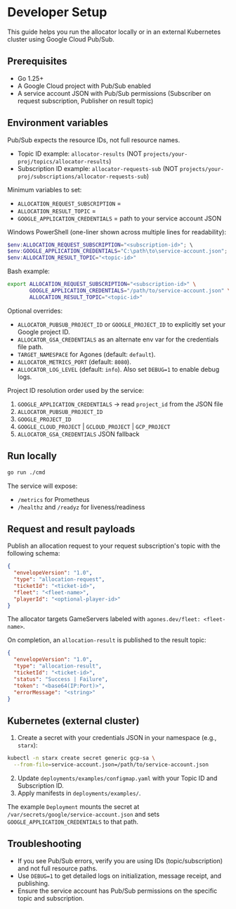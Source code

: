 # Developer Setup

This guide helps you run the allocator locally or in an external Kubernetes cluster using Google Cloud Pub/Sub.

## Prerequisites
- Go 1.25+
- A Google Cloud project with Pub/Sub enabled
- A service account JSON with Pub/Sub permissions (Subscriber on request subscription, Publisher on result topic)

## Environment variables
Pub/Sub expects the resource IDs, not full resource names.
- Topic ID example: `allocator-results` (NOT `projects/your-proj/topics/allocator-results`)
- Subscription ID example: `allocator-requests-sub` (NOT `projects/your-proj/subscriptions/allocator-requests-sub`)

Minimum variables to set:
- `ALLOCATION_REQUEST_SUBSCRIPTION` = <subscription-id>
- `ALLOCATION_RESULT_TOPIC` = <topic-id>
- `GOOGLE_APPLICATION_CREDENTIALS` = path to your service account JSON

Windows PowerShell (one-liner shown across multiple lines for readability):
```powershell
$env:ALLOCATION_REQUEST_SUBSCRIPTION="<subscription-id>"; \
$env:GOOGLE_APPLICATION_CREDENTIALS="C:\path\to\service-account.json"; \
$env:ALLOCATION_RESULT_TOPIC="<topic-id>"
```

Bash example:
```bash
export ALLOCATION_REQUEST_SUBSCRIPTION="<subscription-id>" \
       GOOGLE_APPLICATION_CREDENTIALS="/path/to/service-account.json" \
       ALLOCATION_RESULT_TOPIC="<topic-id>"
```

Optional overrides:
- `ALLOCATOR_PUBSUB_PROJECT_ID` or `GOOGLE_PROJECT_ID` to explicitly set your Google project ID.
- `ALLOCATOR_GSA_CREDENTIALS` as an alternate env var for the credentials file path.
- `TARGET_NAMESPACE` for Agones (default: `default`).
- `ALLOCATOR_METRICS_PORT` (default: `8080`).
- `ALLOCATOR_LOG_LEVEL` (default: `info`). Also set `DEBUG=1` to enable debug logs.

Project ID resolution order used by the service:
1) `GOOGLE_APPLICATION_CREDENTIALS` → read `project_id` from the JSON file
2) `ALLOCATOR_PUBSUB_PROJECT_ID`
3) `GOOGLE_PROJECT_ID`
4) `GOOGLE_CLOUD_PROJECT` | `GCLOUD_PROJECT` | `GCP_PROJECT`
5) `ALLOCATOR_GSA_CREDENTIALS` JSON fallback

## Run locally
```bash
go run ./cmd
```
The service will expose:
- `/metrics` for Prometheus
- `/healthz` and `/readyz` for liveness/readiness

## Request and result payloads

Publish an allocation request to your request subscription's topic with the following schema:

```json
{
  "envelopeVersion": "1.0",
  "type": "allocation-request",
  "ticketId": "<ticket-id>",
  "fleet": "<fleet-name>",
  "playerId": "<optional-player-id>"
}
```

The allocator targets GameServers labeled with `agones.dev/fleet: <fleet-name>`.

On completion, an `allocation-result` is published to the result topic:

```json
{
  "envelopeVersion": "1.0",
  "type": "allocation-result",
  "ticketId": "<ticket-id>",
  "status": "Success | Failure",
  "token": "<base64(IP:Port)>",
  "errorMessage": "<string>"
}
```

## Kubernetes (external cluster)
1) Create a secret with your credentials JSON in your namespace (e.g., `starx`):
```bash
kubectl -n starx create secret generic gcp-sa \
  --from-file=service-account.json=/path/to/service-account.json
```
2) Update `deployments/examples/configmap.yaml` with your Topic ID and Subscription ID.
3) Apply manifests in `deployments/examples/`.

The example `Deployment` mounts the secret at `/var/secrets/google/service-account.json` and sets `GOOGLE_APPLICATION_CREDENTIALS` to that path.

## Troubleshooting
- If you see Pub/Sub errors, verify you are using IDs (topic/subscription) and not full resource paths.
- Use `DEBUG=1` to get detailed logs on initialization, message receipt, and publishing.
- Ensure the service account has Pub/Sub permissions on the specific topic and subscription.
